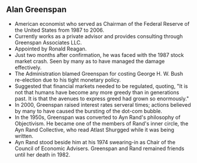Alan Greenspan
--------------

* American economist who served as Chairman of the Federal Reserve of the United States from 1987 to 2006.
* Currently works as a private advisor and provides consulting through Greenspan Associates LLC.
* Appointed by Ronald Reagan.
* Just two months after confirmation, he was faced with the 1987 stock market crash. Seen by many as to have managed the damage effectively.
* The Administration blamed Greenspan for costing George H. W. Bush re-election due to his tight monetary policy.
* Suggested that financial markets needed to be regulated, quoting, "It is not that humans have become any more greedy than in generations past. It is that the avenues to express greed had grown so enormously."
* In 2000, Greenspan raised interest rates serveral times; actions believed by many to have caused the bursting of the dot-com bubble.
* In the 1950s, Greenspan was converted to Ayn Rand's philosophy of Objectivism. He became one of the members of Rand's inner circle, the Ayn Rand Collective, who read Atlast Shurgged while it was being written.
* Ayn Rand stood beside him at his 1974 swearing-in as Chair of the Council of Economic Advisers. Greenspan and Rand remained friends until her death in 1982.
